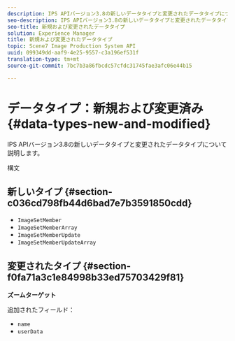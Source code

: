 ```yaml
---
description: IPS APIバージョン3.8の新しいデータタイプと変更されたデータタイプについて説明します。
seo-description: IPS APIバージョン3.8の新しいデータタイプと変更されたデータタイプについて説明します。
seo-title: 新規および変更されたデータタイプ
solution: Experience Manager
title: 新規および変更されたデータタイプ
topic: Scene7 Image Production System API
uuid: 099349dd-aaf9-4e25-9557-c3a196ef531f
translation-type: tm+mt
source-git-commit: 7bc7b3a86fbcdc57cfdc31745fae3afc06e44b15

---
```



# データタイプ：新規および変更済み{#data-types-new-and-modified}

IPS APIバージョン3.8の新しいデータタイプと変更されたデータタイプについて説明します。

構文

## 新しいタイプ {#section-c036cd798fb44d6bad7e7b3591850cdd}

* `ImageSetMember`
* `ImageSetMemberArray`
* `ImageSetMemberUpdate`
* `ImageSetMemberUpdateArray`

## 変更されたタイプ {#section-f0fa71a3c1e84998b33ed75703429f81}

**ズームターゲット**

追加されたフィールド：

* `name`
* `userData`

